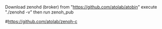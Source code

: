 Download zenohd (broker) from "https://github.com/atolab/atobin"
execute "./zenohd -v"
then run zenoh_pub

#https://github.com/atolab/zenoh-c
